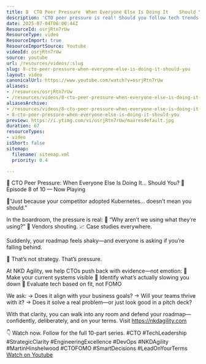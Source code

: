 ```yaml
---
title: 8  CTO Peer Pressure  When Everyone Else Is Doing It    Should You
description: 'CTO peer pressure is real! Should you follow tech trends or stick to your strategy? Learn to choose evidence over FOMO. Watch now! #CTOFOMO'
date: 2025-07-04T06:00:44Z
ResourceId: osrjRtn7rUw
ResourceType: video
ResourceImport: true
ResourceImportSource: Youtube
videoId: osrjRtn7rUw
source: youtube
url: /resources/videos/:slug
slug: 8-cto-peer-pressure-when-everyone-else-is-doing-it-should-you
layout: video
canonicalUrl: https://www.youtube.com/watch?v=osrjRtn7rUw
aliases:
- /resources/osrjRtn7rUw
- /resources/videos/8-cto-peer-pressure-when-everyone-else-is-doing-it-should-you
aliasesArchive:
- /resources/videos/8-cto-peer-pressure-when-everyone-else-is-doing-it-should-you
- 8-cto-peer-pressure-when-everyone-else-is-doing-it-should-you
preview: https://i.ytimg.com/vi/osrjRtn7rUw/maxresdefault.jpg
duration: 67
resourceTypes:
- video
isShort: false
sitemap:
  filename: sitemap.xml
  priority: 0.4

---
```

 🧠 CTO Peer Pressure: When Everyone Else Is Doing It… Should You?
🎥 Episode 8 of 10 — Now Playing

📍“Just because your competitor adopted Kubernetes… doesn’t mean you should.”

In the boardroom, the pressure is real:
💼 “Why aren’t we using what they’re using?”
📢 Vendors shouting.
📈 Case studies everywhere.

Suddenly, your roadmap feels shaky—and everyone is asking if you’re falling behind.

🚫 That’s not strategy.
That’s pressure.

At NKD Agility, we help CTOs push back with evidence—not emotion:
🧩 Make your current systems visible
🎯 Identify what’s actually slowing you down
🧠 Evaluate tech based on fit, not FOMO

We ask:
→ Does it align with your business goals?
→ Will your teams thrive with it?
→ Does it solve a real problem—or just look good in a pitch deck?

With that clarity, you can walk into any room and defend your roadmap—confidently, deliberately, and on your terms. Visit https://nkdagility.com

👇 Watch now. Follow for the full 10-part series.
#CTO #TechLeadership #StrategicClarity #EngineeringExcellence #DevOps #NKDAgility #MartinHinshelwood #CTOFOMO #SmartDecisions #LeadOnYourTerms 
 [Watch on Youtube](https://www.youtube.com/watch?v=osrjRtn7rUw)
